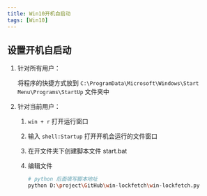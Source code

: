 ```yaml
---
title: Win10开机自启动
tags: [Win10]
---
```


## 设置开机自启动

1. 针对所有用户：

    将程序的快捷方式放到 `C:\ProgramData\Microsoft\Windows\Start Menu\Programs\StartUp` 文件夹中

2. 针对当前用户：
    1. `win + r` 打开运行窗口
    2. 输入 `shell:Startup` 打开开机会运行的文件窗口
    3. 在开文件夹下创建脚本文件 start.bat
    4. 编辑文件

        ``` bash
        # python 后面填写脚本地址
        python D:\project\GitHub\win-lockfetch\win-lockfetch.py
        ```
